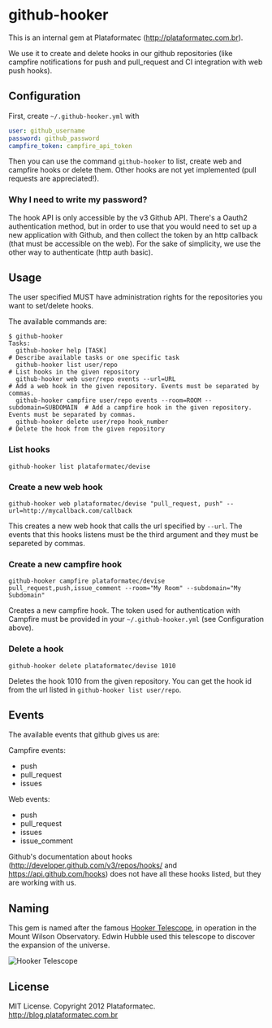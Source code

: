 # github-hooker

This is an internal gem at Plataformatec (<http://plataformatec.com.br>).

We use it to create and delete hooks in our github repositories (like campfire notifications for push and pull_request and CI integration with web push hooks).

## Configuration

First, create `~/.github-hooker.yml` with

```yml
user: github_username
password: github_password
campfire_token: campfire_api_token
```

Then you can use the command `github-hooker` to list, create web and campfire hooks or delete them. Other hooks are not yet implemented (pull requests are appreciated!).

### Why I need to write my password?

The hook API is only accessible by the v3 Github API. There's a Oauth2 authentication method, but in order to use that you would need to set up a new application with Github, and then collect the token by an http callback (that must be accessible on the web). For the sake of simplicity, we use the other way to authenticate (http auth basic).

## Usage

The user specified MUST have administration rights for the repositories you want to set/delete hooks.

The available commands are:

```
$ github-hooker
Tasks:
  github-hooker help [TASK]                                                  # Describe available tasks or one specific task
  github-hooker list user/repo                                               # List hooks in the given repository
  github-hooker web user/repo events --url=URL                               # Add a web hook in the given repository. Events must be separated by commas.
  github-hooker campfire user/repo events --room=ROOM --subdomain=SUBDOMAIN  # Add a campfire hook in the given repository. Events must be separated by commas.
  github-hooker delete user/repo hook_number                                 # Delete the hook from the given repository
```

### List hooks

```
github-hooker list plataformatec/devise 
```

### Create a new web hook

```
github-hooker web plataformatec/devise "pull_request, push" --url=http://mycallback.com/callback
```

This creates a new web hook that calls the url specified by `--url`. The events that this hooks listens must be the third argument and they must be separeted by commas. 

### Create a new campfire hook

```
github-hooker campfire plataformatec/devise pull_request,push,issue_comment --room="My Room" --subdomain="My Subdomain"
```

Creates a new campfire hook. The token used for authentication with Campfire must be provided in your `~/.github-hooker.yml` (see Configuration above).

### Delete a hook

```
github-hooker delete plataformatec/devise 1010
```

Deletes the hook 1010 from the given repository. You can get the hook id from the url listed in `github-hooker list user/repo`.

## Events

The available events that github gives us are:

Campfire events:

- push
- pull_request
- issues

Web events:

- push
- pull_request
- issues
- issue_comment

Github's documentation about hooks (http://developer.github.com/v3/repos/hooks/ and https://api.github.com/hooks) does not have all these hooks listed, but they are working with us.

## Naming

This gem is named after the famous [Hooker Telescope](http://en.wikipedia.org/wiki/Hooker_Telescope), in operation in the Mount Wilson Observatory. Edwin Hubble used this telescope to discover the expansion of the universe.

![Hooker Telescope](http://upload.wikimedia.org/wikipedia/commons/thumb/a/ac/100inchHooker.jpg/250px-100inchHooker.jpg)

## License

MIT License. Copyright 2012 Plataformatec. http://blog.plataformatec.com.br
